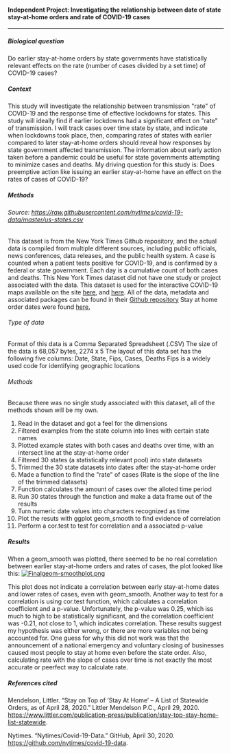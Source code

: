 #### **Independent Project: Investigating the relationship between date of state stay-at-home orders and rate of COVID-19 cases**
---
##### **Biological question**
Do earlier stay-at-home orders by state governments have statistically relevant effects on the rate (number of cases divided by a set time) of COVID-19 cases? 
##### **Context**
This study will investigate the relationship between transmission "rate" of COVID-19 and the response time of effective lockdowns for states. This study will ideally find if earlier lockdowns had a significant effect on "rate" of transmission. I will track cases over time state by state, and indicate when lockdowns took place, then, comparing rates of states with earlier compared to later stay-at-home orders should reveal how responses by state government affected transmission. The information about early action taken before a pandemic could be useful for state governments attempting to minimize cases and deaths. My driving question for this study is: Does preemptive action like issuing an earlier stay-at-home have an effect on the rates of cases of COVID-19?
##### **Methods**
###### Source: https://raw.githubusercontent.com/nytimes/covid-19-data/master/us-states.csv
This dataset is from the New York Times Github repository, and the actual data is compiled from multiple different sources, including public officials, news conferences, data releases, and the public health system. A case is counted when a patient tests positive for COVID-19, and is confirmed by a federal or state government. Each day is a cumulative count of both cases and deaths.
This New York Times dataset did not have one study or project associated with the data. This dataset is used for the interactive COVID-19 maps available on the site [here](https://www.nytimes.com/interactive/2020/us/coronavirus-us-cases.html), and [here](https://www.nytimes.com/news-event/coronavirus). All of the data, metadata and associated packages can be found in their [Github repository](https://github.com/nytimes/covid-19-data)
Stay at home order dates were found [here.](https://www.littler.com/publication-press/publication/stay-top-stay-home-list-statewide)
###### Type of data
Format of this data is a Comma Separated Spreadsheet (.CSV)
The size of the data is 68,057 bytes, 2274 x 5
The layout of this data set has the following five columns: 
Date, State, Fips, Cases, Deaths
Fips is a widely used code for identifying geographic locations
###### Methods
Because there was no single study associated with this dataset, all of the methods shown will be my own.
1. Read in the dataset and got a feel for the dimensions
2. Filtered examples from the state column into lines with certain state names
3. Plotted example states with both cases and deaths over time, with an intersect line at the stay-at-home order
4. Filtered 30 states (a statistically relevant pool) into state datasets 
5. Trimmed the 30 state datasets into dates after the stay-at-home order
6. Made a function to find the "rate" of cases (Rate is the slope of the line of the trimmed datasets)
7. Function calculates the amount of cases over the alloted time period
8. Run 30  states through the function and make a data frame out of the results
9. Turn numeric date values into characters recognized as time
10. Plot the resuts with ggplot geom_smooth to find evidence of correlation
11. Perform a cor.test to test for correlation and a associated p-value

##### **Results**
When a geom_smooth was plotted, there seemed to be no real correlation between earlier stay-at-home orders and rates of cases, the plot looked like this: [![Finalgeom-smoothplot.png](https://i.postimg.cc/50TvY6xp/Finalgeom-smoothplot.png)](https://postimg.cc/47vnj4Hh)

This plot does not indicate a correlation between early stay-at-home dates and lower rates of cases, even with geom_smooth. Another way to test for a correlation is using cor.test function, which calculates a correlation coefficient and a p-value. Unfortunately, the p-value was 0.25, which iss much to high to be statistically significant, and the correlation coefficient was -0.21, not close to 1, which indicates correlation. These results suggest my hypothesis was either wrong, or there are more variables not being accounted for. One guess for why this did not work was that the announcement of a national emergency and voluntary closing of businesses caused most people to stay at home even before the state order. Also, calculating rate with the slope of cases over time is not exactly the most accurate or peerfect way to calculate rate. 


##### **References cited**
Mendelson, Littler. “Stay on Top of ‘Stay At Home’ – A List of Statewide Orders, as of April 28, 2020.” Littler Mendelson P.C., April 29, 2020. https://www.littler.com/publication-press/publication/stay-top-stay-home-list-statewide.

Nytimes. “Nytimes/Covid-19-Data.” GitHub, April 30, 2020. https://github.com/nytimes/covid-19-data.








